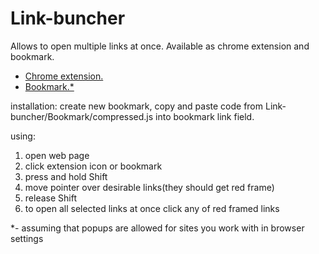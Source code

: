 # Link-buncher

Allows to open multiple links at once.
Available as chrome extension and bookmark.
<ul>
  <li>
    <a href="https://chrome.google.com/webstore/detail/link-buncher/bbmlifefgoaaclfbpoomgpapopblpflc?hl=en" target="_blank">Chrome extension.</a>
  </li>
  <li>
    <a href="https://github.com/SleepingWhale/Link-buncher/tree/master/Bookmark" target="_blank">Bookmark.*</a>
  </li>
</ul>

installation: create new bookmark, copy and paste code from Link-buncher/Bookmark/compressed.js into bookmark link field.

using:

1. open web page
2. click extension icon or bookmark
3. press and hold Shift
4. move pointer over desirable links(they should get red frame)
5. release Shift
6. to open all selected links at once click any of red framed links

*- assuming that popups are allowed for sites you work with in browser settings
